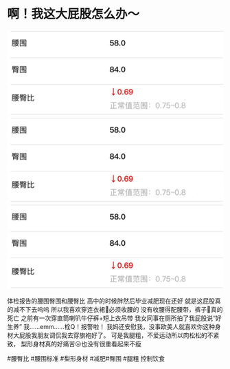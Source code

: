 # 啊！我这大屁股怎么办～

![](img/83e47ce6-2df9-41ac-8c52-cb1284aa8380.jpg)
![](img/aa94cd0a-526a-45d8-9096-b02875164478.jpg)
![](img/78bf51e0-ed9d-4ea6-ba82-73b8486d37ac.jpg)

体检报告的腰围臀围和腰臀比
高中的时候胖然后毕业减肥现在还好
就是这屁股真的减不下去呜呜
所以我喜欢穿连衣裙👗必须收腰的
没有收腰得配腰带，裤子👖真的死亡
之前有一次穿直筒喇叭牛仔裤+短上衣吊带
我女同事在厕所拍了我屁股说“好生养”
我……emm……栓Q！报警啦！
我妈还安慰我，没事欧美人就喜欢你这种身材大屁股我朋友调侃我去穿旗袍好了。
可是我腿粗，不爱运动所以肉松松的不紧致，
梨形身材真的好痛苦😖也没有很重看起来不瘦
 
#腰臀比 #腰围标准 #梨形身材 #减肥#臀围 #腿粗 控制饮食